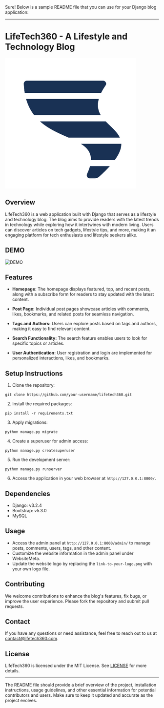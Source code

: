 Sure! Below is a sample README file that you can use for your Django blog application:

---

# LifeTech360 - A Lifestyle and Technology Blog

![LifeTech360 Logo](screenshots/tornado-removebg-preview.png)

## Overview

LifeTech360 is a web application built with Django that serves as a lifestyle and technology blog. The blog aims to provide readers with the latest trends in technology while exploring how it intertwines with modern living. Users can discover articles on tech gadgets, lifestyle tips, and more, making it an engaging platform for tech enthusiasts and lifestyle seekers alike.

## DEMO

![DEMO](screenshots/blog-welcome.gif)



## Features

- **Homepage:** The homepage displays featured, top, and recent posts, along with a subscribe form for readers to stay updated with the latest content.

- **Post Page:** Individual post pages showcase articles with comments, likes, bookmarks, and related posts for seamless navigation.

- **Tags and Authors:** Users can explore posts based on tags and authors, making it easy to find relevant content.

- **Search Functionality:** The search feature enables users to look for specific topics or articles.

- **User Authentication:** User registration and login are implemented for personalized interactions, likes, and bookmarks.

## Setup Instructions

1. Clone the repository:

```
git clone https://github.com/your-username/lifetech360.git
```

2. Install the required packages:

```
pip install -r requirements.txt
```

3. Apply migrations:

```
python manage.py migrate
```

4. Create a superuser for admin access:

```
python manage.py createsuperuser
```

5. Run the development server:

```
python manage.py runserver
```

6. Access the application in your web browser at `http://127.0.0.1:8000/`.

## Dependencies

- Django: v3.2.4
- Bootstrap: v5.3.0
- MySQL

## Usage

- Access the admin panel at `http://127.0.0.1:8000/admin/` to manage posts, comments, users, tags, and other content.
- Customize the website information in the admin panel under WebsiteMeta.
- Update the website logo by replacing the `link-to-your-logo.png` with your own logo file.

## Contributing

We welcome contributions to enhance the blog's features, fix bugs, or improve the user experience. Please fork the repository and submit pull requests.

## Contact

If you have any questions or need assistance, feel free to reach out to us at contact@lifetech360.com.

## License

LifeTech360 is licensed under the MIT License. See [LICENSE](link-to-your-license-file) for more details.

---



The README file should provide a brief overview of the project, installation instructions, usage guidelines, and other essential information for potential contributors and users. Make sure to keep it updated and accurate as the project evolves.
